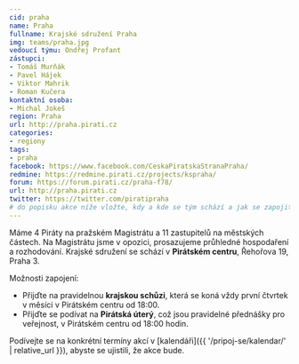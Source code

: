 ```yaml
---
cid: praha
name: Praha
fullname: Krajské sdružení Praha
img: teams/praha.jpg
vedoucí týmu: Ondřej Profant
zástupci:
- Tomáš Murňák
- Pavel Hájek
- Viktor Mahrik
- Roman Kučera
kontaktní osoba:
- Michal Jokeš
region: Praha
url: http://praha.pirati.cz
categories:
- regiony
tags:
- praha
facebook: https://www.facebook.com/CeskaPiratskaStranaPraha/
redmine: https://redmine.pirati.cz/projects/kspraha/
forum: https://forum.pirati.cz/praha-f78/
url: http://praha.pirati.cz
twitter: https://twitter.com/piratipraha
# do popisku akce níže vložte, kdy a kde se tým schází a jak se zapojit
---
```


Máme 4 Piráty na pražském Magistrátu a 11 zastupitelů na městských částech.
Na Magistrátu jsme v opozici, prosazujeme průhledné hospodaření a rozhodování.
Krajské sdružení se schází v **Pirátském centru**, Řehořova 19, Praha 3.

Možnosti zapojení:

* Přijďte na pravidelnou **krajskou schůzi**, která se koná
  vždy první čtvrtek v měsíci v Pirátském centru od 18:00.
* Přijďte se podívat na **Pirátská úterý**, což jsou pravidelné
  přednášky pro veřejnost, v Pirátském centru od 18:00 hodin.

Podívejte se na konkrétní termíny akcí v [kalendáři]({{ '/pripoj-se/kalendar/' | relative_url }}),
abyste se ujistili, že akce bude.
